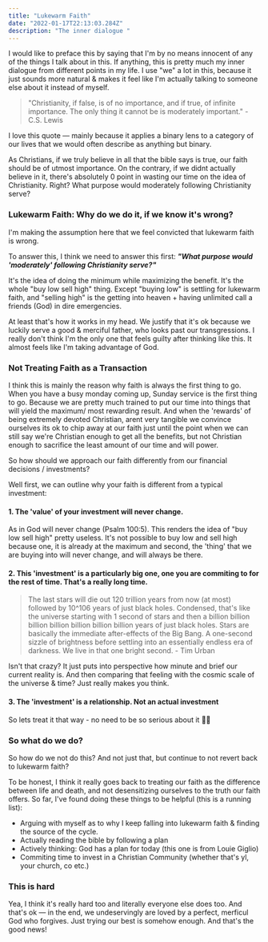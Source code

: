```yaml
---
title: "Lukewarm Faith"
date: "2022-01-17T22:13:03.284Z"
description: "The inner dialogue "
---
```

I would like to preface this by saying that I'm by no means innocent of any of the things I talk about in this. If anything, this is pretty much my inner dialogue from different points in my life. I use "we" a lot in this, because it just sounds more natural & makes it feel like I'm actually talking to someone else about it instead of myself.

> "Christianity, if false, is of no importance, and if true, of infinite importance. The only thing it cannot be is moderately important." - C.S. Lewis

I love this quote — mainly because it applies a binary lens to a category of our lives that we would often describe as anything but binary. 

As Christians, if we truly believe in all that the bible says is true, our faith should be of utmost importance. On the contrary, if we didnt actually believe in it, there's absolutely 0 point in wasting our time on the idea of Christianity. Right? What purpose would moderately following Christianity serve? 

### Lukewarm Faith: Why do we do it, if we know it's wrong?
I'm making the assumption here that we feel convicted that lukewarm faith is wrong.

To answer this, I think we need to answer this first: ***"What purpose would 'moderately' following Christianity serve?"***

It's the idea of doing the minimum while maximizing the benefit. It's the whole "buy low sell high" thing. Except "buying low" is settling for lukewarm faith, and "selling high" is the getting into heaven + having unlimited call a friends (God) in dire emergencies. 

At least that's how it works in my head. We justify that it's ok because we luckily serve a good & merciful father, who looks past our transgressions. I really don't think I'm the only one that feels guilty after thinking like this. It almost feels like I'm taking advantage of God.

### Not Treating Faith as a Transaction
I think this is mainly the reason why faith is always the first thing to go. When you have a busy monday coming up, Sunday service is the first thing to go. Because we are pretty much trained to put our time into things that will yield the maximum/ most rewarding result. And when the 'rewards' of being extremely devoted Christian, arent very tangible we convince ourselves its ok to chip away at our faith just until the point when we can still say we're Christian enough to get all the benefits, but not Christian enough to sacrifice the least amount of our time and will power.

So how should we approach our faith differently from our financial decisions / investments?

Well first, we can outline why your faith is different from a typical investment:
#### 1. The 'value' of your investment will never change. 
As in God will never change (Psalm 100:5). This renders the idea of "buy low sell high" pretty useless. It's not possible to buy low and sell high because one, it is already at the maximum and second, the 'thing' that we are buying into will never change, and will always be there.

#### 2. This 'investment' is a particularly big one, one you are commiting to for the rest of time. That's a really long time.
> The last stars will die out 120 trillion years from now (at most) followed by 10^106 years of just black holes. Condensed, that's like the universe starting with 1 second of stars and then a billion billion billion billion billion billion billion years of just black holes. Stars are basically the immediate after-effects of the Big Bang. A one-second sizzle of brightness before settling into an essentially endless era of darkness. We live in that one bright second. - Tim Urban

Isn't that crazy? It just puts into perspective how minute and brief our current reality is. And then comparing that feeling with the cosmic scale of the universe & time? Just really makes you think.

#### 3. The 'investment' is a relationship. Not an actual investment
So lets treat it that way - no need to be so serious about it 🤙🏼

### So what do we do?
So how do we not do this? And not just that, but continue to not revert back to lukewarm faith?

To be honest, I think it really goes back to treating our faith as the difference between life and death, and not desensitizing ourselves to the truth our faith offers. So far, I've found doing these things to be helpful (this is a running list):

- Arguing with myself as to why I keep falling into lukewarm faith & finding the source of the cycle. 
- Actually reading the bible by following a plan
- Actively thinking: God has a plan for today (this one is from Louie Giglio)
- Commiting time to invest in a Christian Community (whether that's yl, your church, co etc.)

### This is hard

Yea, I think it's really hard too and literally everyone else does too. And that's ok — in the end, we undeservingly are loved by a perfect, merficul God who forgives. Just trying our best is somehow enough. And that's the good news!



<!-- Questions that I think a lot of Christ Followers Cant answer (including myself)
- Why would a good God allow pain 
- Predestination vs Will (specifically with those who aren’t faithful)
- Do pets go to heaven 
- Do denominations matter? Which one is right?
